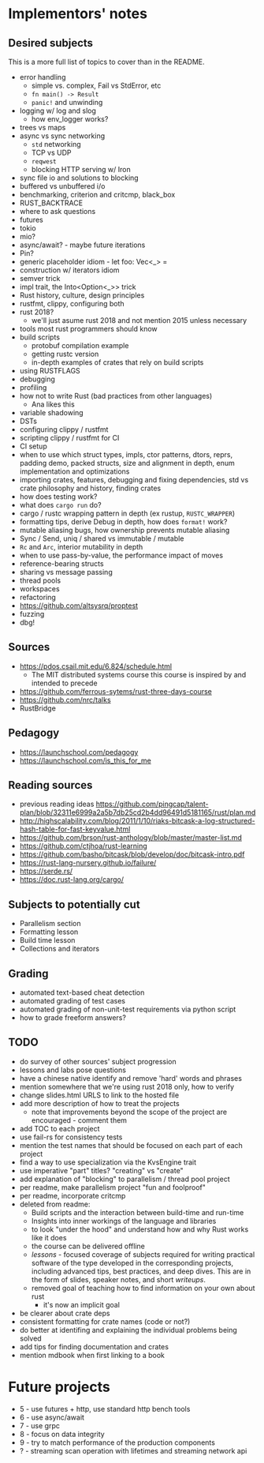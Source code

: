 # Implementors' notes

## Desired subjects

This is a more full list of topics to cover than
in the README.

- error handling
  - simple vs. complex, Fail vs StdError, etc
  - `fn main() -> Result`
  - `panic!` and unwinding
- logging w/ log and slog
  - how env_logger works?
- trees vs maps
- async vs sync networking
  - `std` networking
  - TCP vs UDP
  - `reqwest`
  - blocking HTTP serving w/ Iron
- sync file io and solutions to blocking
- buffered vs unbuffered i/o
- benchmarking, criterion and critcmp, black_box
- RUST_BACKTRACE
- where to ask questions
- futures
- tokio
- mio?
- async/await? - maybe future iterations
- Pin?
- generic placeholder idiom - let foo: Vec<_> =
- construction w/ iterators idiom
- semver trick
- impl trait, the Into<Option<_>> trick
- Rust history, culture, design principles
- rustfmt, clippy, configuring both
- rust 2018?
  - we'll just asume rust 2018 and not mention 2015 unless necessary
- tools most rust programmers should know
- build scripts
  - protobuf compilation example
  - getting rustc version
  - in-depth examples of crates that rely on build scripts
- using RUSTFLAGS
- debugging
- profiling
- how not to write Rust (bad practices from other languages)
  - Ana likes this
- variable shadowing
- DSTs
- configuring clippy / rustfmt
- scripting clippy / rustfmt for CI
- CI setup
- when to use which struct types, impls, ctor patterns, dtors, reprs,
  padding demo, packed structs, size and alignment in depth, enum
  implementation and optimizations
- importing crates, features, debugging and fixing dependencies,
  std vs crate philosophy and history, finding crates
- how does testing work?
- what does `cargo run` do?
- cargo / rustc wrapping pattern in depth (ex rustup, `RUSTC_WRAPPER`)
- formatting tips, derive Debug in depth, how does `format!` work?
- mutable aliasing bugs, how ownership prevents mutable aliasing
- Sync / Send, uniq / shared vs immutable / mutable
- `Rc` and `Arc`, interior mutability in depth
- when to use pass-by-value, the performance impact of moves
- reference-bearing structs
- sharing vs message passing
- thread pools
- workspaces
- refactoring
- https://github.com/altsysrq/proptest
- fuzzing
- dbg!

## Sources

- https://pdos.csail.mit.edu/6.824/schedule.html
  - The MIT distributed systems course this course
    is inspired by and intended to precede
- https://github.com/ferrous-sytems/rust-three-days-course
- https://github.com/nrc/talks
- RustBridge

## Pedagogy

- https://launchschool.com/pedagogy
- https://launchschool.com/is_this_for_me

## Reading sources

- previous reading ideas https://github.com/pingcap/talent-plan/blob/32311e6999a2a5b7db25cd2b4dd96491d5181165/rust/plan.md
- http://highscalability.com/blog/2011/1/10/riaks-bitcask-a-log-structured-hash-table-for-fast-keyvalue.html
- https://github.com/brson/rust-anthology/blob/master/master-list.md
- https://github.com/ctjhoa/rust-learning
- https://github.com/basho/bitcask/blob/develop/doc/bitcask-intro.pdf
- https://rust-lang-nursery.github.io/failure/
- https://serde.rs/
- https://doc.rust-lang.org/cargo/

## Subjects to potentially cut

- Parallelism section
- Formatting lesson
- Build time lesson
- Collections and iterators

## Grading

- automated text-based cheat detection
- automated grading of test cases
- automated grading of non-unit-test requirements via python script
- how to grade freeform answers?

## TODO

- do survey of other sources' subject progression
- lessons and labs pose questions
- have a chinese native identify and remove 'hard' words and phrases
- mention somewhere that we're using rust 2018 only, how to verify
- change slides.html URLS to link to the hosted file
- add more description of how to treat the projects
  - note that improvements beyond the scope of the project are encouraged - comment them
- add TOC to each project
- use fail-rs for consistency tests
- mention the test names that should be focused on each part of each project
- find a way to use specialization via the KvsEngine trait
- use imperative "part" titles? "creating" vs "create"
- add explanation of "blocking" to parallelism / thread pool project
- per readme, make parallelism project "fun and foolproof"
- per readme, incorporate critcmp
- deleted from readme:
  - Build scripts and the interaction between build-time and run-time
  - Insights into inner workings of the language and libraries
  - to look "under the hood" and understand how and why Rust works like it does
  - the course can be delivered offline
  - _lessons_ - focused coverage of subjects required for writing practical
    software of the type developed in the corresponding projects, including
    advanced tips, best practices, and deep dives. This are in the form of slides,
    speaker notes, and short _writeups_.
  - removed goal of teaching how to find information on your own about rust
    - it's now an implicit goal
- be clearer about crate deps
- consistent formatting for crate names (code or not?)
- do better at identifing and explaining the individual problems being solved
- add tips for finding documentation and crates
- mention mdbook when first linking to a book

# Future projects

- 5 - use futures + http, use standard http bench tools
- 6 - use async/await
- 7 - use grpc
- 8 - focus on data integrity
- 9 - try to match performance of the production components
- ? - streaming scan operation with lifetimes and streaming network api
